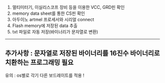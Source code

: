 1. 멀티미터기, 이실리스코프 장비 등을 이용한 VCC, GRD핀 확인
2. memory data sheet를 통한 CS핀 확인
3. 아두이노 artmel 프로세서와 시리얼 connect
4. Flash memory에 저장된 data 추출
5. txt 파일로 자동 저장(바이너리가 문자열로 변환)
--------------------------------------------------------------------------------
추가사항 : 문자열로 저장된 바이너리를 16진수 바이너리로 치환하는 프로그래밍 필요
--------------------------------------------------------------------------------
유의 : os별로 각기 다른 보드레이트를 적용 !
